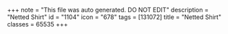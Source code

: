 +++
note = "This file was auto generated. DO NOT EDIT"
description = "Netted Shirt"
id = "1104"
icon = "678"
tags = [131072]
title = "Netted Shirt"
classes = 65535
+++
